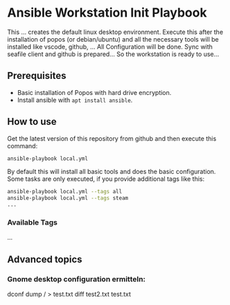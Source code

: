 # Ansible Workstation Init Playbook

This ... creates the default linux desktop environment. Execute this after the installation of popos (or debian/ubuntu) and all the necessary tools will be installed like vscode, github, ... All Configuration will be done.
Sync with seafile client and github is prepared... So the workstation is ready to use...

## Prerequisites

- Basic installation of Popos with hard drive encryption.
- Install ansible with `apt install ansible`.

## How to use

Get the latest version of this repository from github and then execute this command:

```bash
ansible-playbook local.yml
```

By default this will install all basic tools and does the basic configuration. Some tasks are only executed, if you provide additional tags like this:

```bash
ansible-playbook local.yml --tags all
ansible-playbook local.yml --tags steam
...
```

### Available Tags

...


## Advanced topics

### Gnome desktop configuration ermitteln:

dconf dump / > test.txt
diff test2.txt test.txt